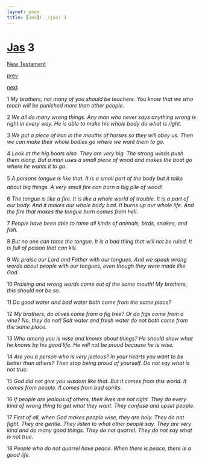 ```yaml
---
layout: page
title: [Jas](../jas) 3
---
```


# [Jas](../jas) 3

[New Testament](/new-testament)


[prev](jas-2.html)


[next](jas-4.html)

1 _My brothers, not many of you should be teachers. You know that we who teach will be punished more than other people._

2 _We all do many wrong things. Any man who never says anything wrong is right in every way. He is able to make his whole body do what is right._

3 _We put a piece of iron in the mouths of horses so they will obey us. Then we can make their whole bodies go where we want them to go._

4 _Look at the big boats also. They are very big. The strong winds push them along. But a man uses a small piece of wood and makes the boat go where he wants it to go._

5 _A persons tongue is like that. It is a small part of the body but it talks about big things. A very small fire can burn a big pile of wood!_

6 _The tongue is like a fire. It is like a whole world of trouble. It is a part of our body. And it makes our whole body bad. It burns up our whole life. And the fire that makes the tongue burn comes from hell._

7 _People have been able to tame all kinds of animals, birds, snakes, and fish._

8 _But no one can tame the tongue. It is a bad thing that will not be ruled. It is full of poison that can kill._

9 _We praise our Lord and Father with our tongues. And we speak wrong words about people with our tongues, even though they were made like God._

10 _Praising and wrong words come out of the same mouth! My brothers, this should not be so._

11 _Do good water and bad water both come from the same place?_

12 _My brothers, do olives come from a fig tree? Or do figs come from a vine? No, they do not! Salt water and fresh water do not both come from the same place._

13 _Who among you is wise and knows about things? He should show what he knows by his good life. He will not be proud because he is wise._

14 _Are you a person who is very jealous? In your hearts you want to be better than others?  Then stop being proud of yourself. Do not say what is not true._

15 _God did not give you wisdom like that. But it comes from this world. It comes from people. It comes from bad spirits._

16 _If people are jealous of others, their lives are not right. They do every kind of wrong thing to get what they want. They confuse and upset people._

17 _First of all, when God makes people wise, they are holy. They do not fight. They are gentle. They listen to what other people say. They are very kind and do many good things. They do not quarrel. They do not say what is not true._

18 _People who do not quarrel have peace. When there is peace, there is a good life._

